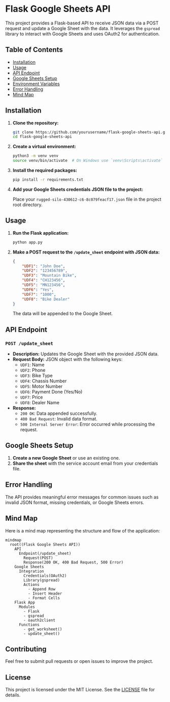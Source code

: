 # Flask Google Sheets API

This project provides a Flask-based API to receive JSON data via a POST request and update a Google Sheet with the data. It leverages the `gspread` library to interact with Google Sheets and uses OAuth2 for authentication.

## Table of Contents

- [Installation](#installation)
- [Usage](#usage)
- [API Endpoint](#api-endpoint)
- [Google Sheets Setup](#google-sheets-setup)
- [Environment Variables](#environment-variables)
- [Error Handling](#error-handling)
- [Mind Map](#mind-map)

## Installation

1. **Clone the repository:**

   ```bash
   git clone https://github.com/yourusername/flask-google-sheets-api.git
   cd flask-google-sheets-api
   ```

2. **Create a virtual environment:**

   ```bash
   python3 -m venv venv
   source venv/bin/activate  # On Windows use `venv\Scripts\activate`
   ```

3. **Install the required packages:**

   ```bash
   pip install -r requirements.txt
   ```

4. **Add your Google Sheets credentials JSON file to the project:**

   Place your `rugged-silo-430612-c6-8c079feacf17.json` file in the project root directory.

## Usage

1. **Run the Flask application:**

   ```bash
   python app.py
   ```

2. **Make a POST request to the `/update_sheet` endpoint with JSON data:**

   ```json
   {
       "UDF1": "John Doe",
       "UDF2": "123456789",
       "UDF3": "Mountain Bike",
       "UDF4": "CH123456",
       "UDF5": "MN123456",
       "UDF6": "Yes",
       "UDF7": "1000",
       "UDF8": "Bike Dealer"
   }
   ```

   The data will be appended to the Google Sheet.

## API Endpoint

### `POST /update_sheet`

- **Description:** Updates the Google Sheet with the provided JSON data.
- **Request Body:** JSON object with the following keys:
  - `UDF1`: Name
  - `UDF2`: Phone
  - `UDF3`: Bike Type
  - `UDF4`: Chassis Number
  - `UDF5`: Motor Number
  - `UDF6`: Payment Done (Yes/No)
  - `UDF7`: Price
  - `UDF8`: Dealer Name
- **Response:**
  - `200 OK`: Data appended successfully.
  - `400 Bad Request`: Invalid data format.
  - `500 Internal Server Error`: Error occurred while processing the request.

## Google Sheets Setup

1. **Create a new Google Sheet** or use an existing one.
2. **Share the sheet** with the service account email from your credentials file.

## Error Handling

The API provides meaningful error messages for common issues such as invalid JSON format, missing credentials, or Google Sheets errors.

## Mind Map

Here is a mind map representing the structure and flow of the application:

```mermaid
mindmap
  root((Flask Google Sheets API))
    API
      Endpoint(/update_sheet)
        Request(POST)
        Response(200 OK, 400 Bad Request, 500 Error)
    Google Sheets
      Integration
        Credentials(OAuth2)
        Library(gspread)
        Actions
          - Append Row
          - Insert Header
          - Format Cells
    Flask App
      Modules
        - Flask
        - gspread
        - oauth2client
      Functions
        - get_worksheet()
        - update_sheet()
```

## Contributing

Feel free to submit pull requests or open issues to improve the project.

## License

This project is licensed under the MIT License. See the [LICENSE](LICENSE) file for details.
```

